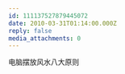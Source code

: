 ```yaml
---
id: 111137527879445072
date: 2010-03-31T01:14:00.000Z
reply: false
media_attachments: 0
---
```


电脑摆放风水八大原则 ​​​​

